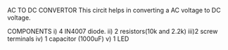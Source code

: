 AC TO DC CONVERTOR 
This circit helps in converting a AC voltage to DC voltage.

COMPONENTS 
i)  4 IN4007 diode.
ii) 2 resistors(10k and 2.2k)
iii)2 screw terminals
iv) 1 capacitor (1000uF)
v)  1 LED
